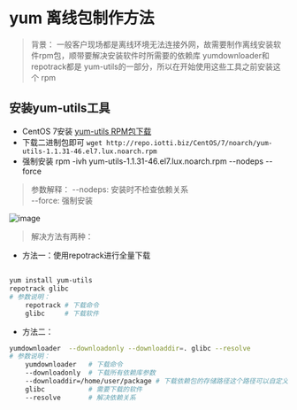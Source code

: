 # yum 离线包制作方法
> 背景： 一般客户现场都是离线环境无法连接外网，故需要制作离线安装软件rpm包，顺带要解决安装软件时所需要的依赖库
> yumdownloader和repotrack都是 yum-utils的一部分，所以在开始使用这些工具之前安装这个 rpm
## 安装yum-utils工具
- CentOS 7安装
[yum-utils RPM包下载](https://centos.pkgs.org/7/lux/yum-utils-1.1.31-46.el7.lux.noarch.rpm.html)
- 下载二进制包即可
`wget http://repo.iotti.biz/CentOS/7/noarch/yum-utils-1.1.31-46.el7.lux.noarch.rpm `
- 强制安装
rpm -ivh yum-utils-1.1.31-46.el7.lux.noarch.rpm  --nodeps   --force
> 参数解释：
    --nodeps: 安装时不检查依赖关系   
    --force: 强制安装
 
![image](https://user-images.githubusercontent.com/65467296/170030950-4aaa71f3-7762-44d4-bac0-810414b1817d.png)

> 解决方法有两种：
- 方法一：使用repotrack进行全量下载
## 

```bash
yum install yum-utils
repotrack glibc
# 参数说明：
    repotrack # 下载命令
    glibc     # 下载软件
```

- 方法二：
```bash
yumdownloader  --downloadonly --downloaddir=. glibc --resolve
# 参数说明：
    yumdownloader   # 下载命令
    --downloadonly  # 下载所有依赖库参数
    --downloaddir=/home/user/package # 下载依赖包的存储路径这个路径可以自定义
    glibc           # 需要下载的软件
    --resolve       # 解决依赖关系
```
